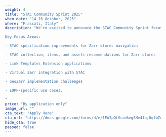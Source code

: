 ```yaml
---
weight: 4
title: "STAC Community Sprint 2025"
when_date: "14-16 October, 2025"
where: "Frascati, Italy"
description: "We're excited to announce the STAC Community Sprint focused on STAC + Zarr integration, taking place October 14-16, 2025 at ESA ESRIN in Frascati, Italy. See the plan at https://github.com/radiantearth/community-sprints/tree/main/14102025-esrin-rome-italy.  

Key Focus Areas:

- STAC specification improvements for Zarr stores navigation

- STAC collection, items, and assets recommendations for Zarr stores

- Link Templates Extension applications

- Virtual Zarr integration with STAC

- GeoZarr implementation challenges

- EOPF-specific use cases. 
  
"
price: "By application only"
image_url: ""
cta_text: "Apply Here"
cta_url: "https://docs.google.com/forms/d/e/1FAIpQLScadkegSNe41bjUqlbZcPgxs6GCqWCRVgV3_I-uAaEdtQlB1w/viewform"
hide_cta: true
passed: false
---
```


